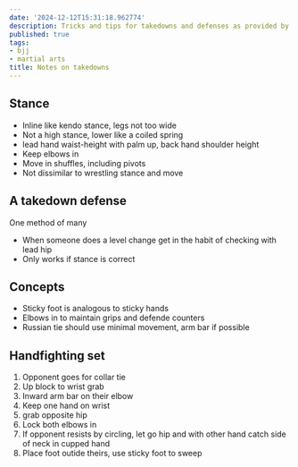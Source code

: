 ```yaml
---
date: '2024-12-12T15:31:18.962774'
description: Tricks and tips for takedowns and defenses as provided by Mohammed Yusuf.
published: true
tags: 
- bjj
- martial arts
title: Notes on takedowns
---
```


## Stance

* Inline like kendo stance, legs not too wide
* Not a high stance, lower like a coiled spring
* lead hand waist-height with palm up, back hand shoulder height
* Keep elbows in
* Move in shuffles, including pivots
* Not dissimilar to wrestling stance and move

## A takedown defense

One method of many

- When someone does a level change get in the habit of checking with lead hip
- Only works if stance is correct 
 
## Concepts

- Sticky foot is analogous to sticky hands
- Elbows in to maintain grips and defende counters
- Russian tie should use minimal movement, arm bar if possible

## Handfighting set

1. Opponent goes for collar tie
2. Up block to wrist grab
3. Inward arm bar on their elbow
4. Keep one hand on wrist
5. grab opposite hip
6. Lock both elbows in
7. If opponent resists by circling, let go hip and with other hand catch side of neck in cupped hand
8. Place foot outide theirs, use sticky foot 
to sweep


